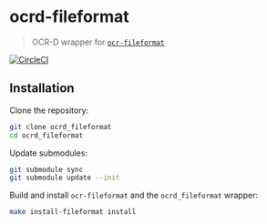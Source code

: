 # ocrd-fileformat

> OCR-D wrapper for [`ocr-fileformat`](https://github.com/UB-Mannheim/ocr-fileformat)

[![CircleCI](https://circleci.com/gh/OCR-D/ocrd_fileformat.svg?style=svg)](https://circleci.com/gh/OCR-D/ocrd_fileformat)

## Installation

Clone the repository:

```sh
git clone ocrd_fileformat
cd ocrd_fileformat
```

Update submodules:

```sh
git submodule sync
git submodule update --init
```

Build and install `ocr-fileformat` and the `ocrd_fileformat` wrapper:

```sh
make install-fileformat install
```
